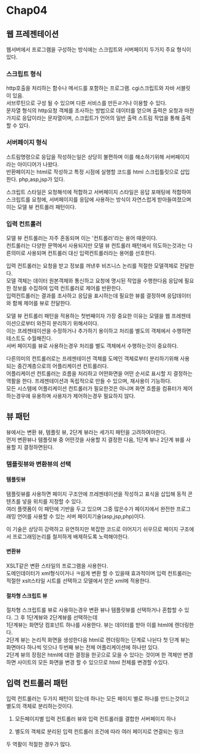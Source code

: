 # Chap04
## 웹 프레젠테이션
웹서버에서 프로그램을 구성하는 방식에는 스크립트와 서버페이지 두가지 주요 형식이 있다.

### 스크립트 형식  
http호출을 처리하는 함수나 메서드를 포함하는 프로그램. cgi스크립트와 자바 서블릿이 있음.  
서브루틴으로 구성 될 수 있으며 다른 서비스를 만든ㄹ거나 이용할 수 있다.   
문자열 형식의 http요청 객체를 조사하는 방법으로 데이터를 얻으며 출력은 요청과 마찬가지로 응답이라는 문자열이며,
스크립트가 언어의 일반 출력 스트림 작업을 통해 출력할 수 있다.

### 서버페이지 형식  
스트림명령으로 응답을 작성하는일은 상당히 불편하며 이를 해소하기위해 서버페이지라는 아이디어가 나왔다.  
반환페이지는 html로 작성하고 특정 시점에 실행할 코드를 html 스크립틀릿으로 삽입한다. php,asp,jsp가 있다.  

스크립트 스타일은 요청해석에 적합하고 서버페이지 스타일은 응답 포매팅에 적합하여 스크립트를 요청에, 
서버페이지를 응답에 사용하는 방식이 자연스럽게 받아들여졌으며 이는 모델 뷰 컨트롤러 패턴이다.

### 입력 컨트롤러
모델 뷰 컨트롤러는 자주 혼동되며 이는 '컨트롤러'라는 용어 때문이다.  
컨트롤러는 다양한 문맥에서 사용되지만 모델 뷰 컨트롤러 패턴에서 의도하는것과는 다른의미로 사용되며 컨트롤러 대신 입력컨트롤러라는 용어를 선호한다.

입력 컨트롤러는 요청을 받고 정보를 꺼낸후 비즈니스 논리를 적절한 모델객체로 전달한다.  
모델 객체는 데이터 원본객체와 통신하고 요청에 명시된 작업을 수행한다음 응답에 필요한 정보를 수집하여 입력 컨트롤러로 제어를 반환한다.  
입력컨트롤러는 결과를 조사하고 응답을 표시하는데 필요한 뷰를 결정하며 응답데이터와 함께 제어를 뷰로 전달한다.

모델 뷰 컨트롤러 패턴을 적용하는 첫번째이자 가장 중요한 이유는 모델을 웹 프레젠테이션으로부터 와전히 분리하기 위해서이다.  
이는 프레젠테이션을 수정하거나 추가하기 용이하고 처리를 별도의 객체에서 수행하면 테스트도 수월해진다.  
서버 페이지를 뷰로 사용하는경우 처리를 별도 객체에서 수행하는것이 중요하다.

다른의미의 컨트롤러로는 프레젠테이션 객체를 도메인 객체로부터 분리하기위해 사용되는 중간계층으로의 어플리케이션 컨트롤러다.  
어플리케이션 컨트롤러는 흐름을 처리하고 어떤화면을 어떤 순서로 표시할 지 결정하는 역활을 한다.
프레젠테이션과 독립적으로 만들 수 있으며, 재사용이 기능하다.  
모든 시스템에 어플리케이션 컨트롤러가 필요한것은 아니며 화면 흐름을 컴퓨터가 제어하는경우에 유용하며 사용자가 제어하는경우 필요하지 않다.

## 뷰 패턴
뷰에서는 변환 뷰, 템플릿 뷰, 2단계 뷰라는 세가지 패턴을 고려하여야한다.  
먼저 변환뷰나 템플릿뷰 중 어떤것을 사용할 지 결정한 다음, 1단계 뷰나 2단계 뷰를 사용할 지 결정하면된다.

### 템플릿뷰와 변환뷰의 선택
#### 템플릿뷰
템플릿뷰를 사용하면 페이지 구조안에 프레젠테이션을 작성하고 표식을 삽입해 동적 콘텐츠를 넣을 위치를 지정할 수 있다.  
여러 플랫폼이 이 패턴에 기반을 두고 있으며  그중 많은수가 페이지에서 완전한 프로그래밍 언어를 사용할 수 있는 서버 페이지기술(asp,jsp,php)이다.  

이 기술은 상당히 강력하고 유연하지만 복잡한 코드로 이어지기 쉬우므로 페이지 구조에서 프로그래밍논리를 철저하게 배제하도록 노력해야한다.

#### 변환뷰
XSLT같은 변환 스타일의 프로그램을 사용한다.  
도메인데이터가 xml형식이거나 ㅋ쉽게 변환 할 수 있을때 효과적이며 입력 컨트롤러는 적절한 xslt스타일 시트를 선택하고 모델에서 얻은 xml에 적용한다.

#### 절차형 스크립트 뷰
절차형 스크립트를 뷰로 사용햐는경우 변환 뷰나 템플릿뷰를 선택하거나 혼합할 수 있다. 그 후 1단계뷰와 2단계뷰를 선택하는데  
1단계뷰는 화면당 컴포넌트 하나를 사용한다. 뷰는 데이터를 받아 이를 html에 렌더링한다.  
2단계 뷰는 논리적 화면을 생성한다음 html로 렌더링하는 단계로 나뉜다 첫 단계 뷰는 화면마다 하나씩 잇으나 두번째 뷰는 전체 어플리케이션에 하나만 있다.  
2단계 뷰의 장점은 html에 대한 결정을 한곳으로 모을 수 있다는 것이며 한 객체만 변경하면 사이트의 모든 화면을 변경 할 수 있으므로 html 전체를 변경할 수있다. 

## 입력 컨트롤러 패턴
입력 컨트롤러는 두가지 패턴이 있는데 하나는 모든 페이지 별로 하나를 만드는것이고 별도의 객체로 분리하는것이다.

1. 모든페이지별 입력 컨트롤러
뷰와 입력 컨트롤러를 결합한 서버페이지 하나

2. 별도의 객체로 분리된 입력 컨트롤러
조건에 따라 여러 페이지로 연결되는 링크

두 역활이 적절한 경우가 많다. 





